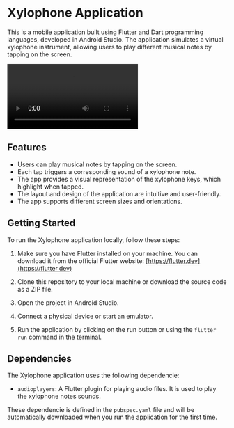 # Xylophone Application

This is a mobile application built using Flutter and Dart programming languages, developed in Android Studio. The application simulates a virtual xylophone instrument, allowing users to play different musical notes by tapping on the screen.

![Video Name](videos/xylophone.mp4)


## Features

- Users can play musical notes by tapping on the screen.
- Each tap triggers a corresponding sound of a xylophone note.
- The app provides a visual representation of the xylophone keys, which highlight when tapped.
- The layout and design of the application are intuitive and user-friendly.
- The app supports different screen sizes and orientations.


## Getting Started

To run the Xylophone application locally, follow these steps:

1. Make sure you have Flutter installed on your machine. You can download it from the official Flutter website: [https://flutter.dev](https://flutter.dev)

2. Clone this repository to your local machine or download the source code as a ZIP file.

3. Open the project in Android Studio.

4. Connect a physical device or start an emulator.

5. Run the application by clicking on the run button or using the `flutter run` command in the terminal.

## Dependencies

The Xylophone application uses the following dependencie:

- `audioplayers`: A Flutter plugin for playing audio files. It is used to play the xylophone notes sounds.


These dependencie is defined in the `pubspec.yaml` file and will be automatically downloaded when you run the application for the first time.




